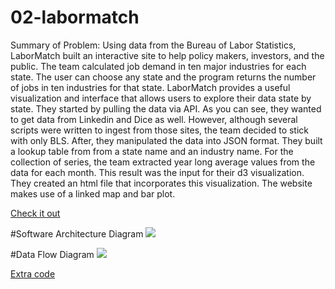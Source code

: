 # 02-labormatch
Summary of Problem: Using data from the Bureau of Labor Statistics, LaborMatch built an interactive site to help policy makers, investors, and the public. The team calculated job demand in ten major industries for each state. The user can choose any state and the program returns the number of jobs in ten industries for that state. LaborMatch provides a useful visualization and interface that allows users to explore their data state by state. They started by pulling the data via API. As you can see, they wanted to get data from Linkedin and Dice as well. However, although several scripts were written to ingest from those sites,  the team decided to stick with only BLS. After, they manipulated the data into JSON format. They built a lookup table from from a state name and an industry name. For the collection of series, the team extracted year long average values from the data for each month. This result was the input for their d3 visualization. They created an html file that incorporates this visualization. The website makes use of a linked map and bar plot.
 
[Check it out](http://ysun1.github.io/labormatch/)

#Software Architecture Diagram
![](http://i60.tinypic.com/14r4om.jpg)

#Data Flow Diagram
![](http://i57.tinypic.com/akaemt.jpg)

[Extra code](https://github.com/ysun1/ysun1.github.io)
